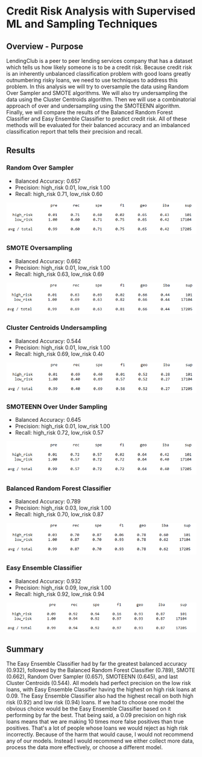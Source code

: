 # Credit Risk Analysis with Supervised ML and Sampling Techniques

## Overview - Purpose

LendingClub is a peer to peer lending services company that has a dataset which tells us how likely someone is to be a credit risk. Because credit risk is an inherently unbalanced classification problem with good loans greatly outnumbering risky loans, we need to use techniques to address this problem. In this analysis we will try to oversample the data using Random Over Sampler and SMOTE algorithms. We will also try undersampling the data using the Cluster Centroids algorithm. Then we will use a combinatorial approach of over and undersampling using the SMOTEENN algorithm. Finally, we will compare the results of the Balanced Random Forest Classifier and Easy Ensemble Classifier to predict credit risk. All of these methods will be evaluated for their balanced accuracy and an imbalanced classification report that tells their precision and recall. 

## Results

### Random Over Sampler
  - Balanced Accuracy: 0.657
  - Precision: high_risk 0.01, low_risk 1.00
  - Recall: high_risk 0.71, low_risk 0.60
  
  ![Random Over Sampler](Images/RandomOverSampler.png)
 
### SMOTE Oversampling
  - Balanced Accuracy: 0.662
  - Precision: high_risk 0.01, low_risk 1.00
  - Recall: high_risk 0.63, low_risk 0.69
  
  ![SMOTE](Images/SMOTE.png)

### Cluster Centroids Undersampling
  - Balanced Accuracy: 0.544
  - Precision: high_risk 0.01, low_risk 1.00
  - Recall: high_risk 0.69, low_risk 0.40
  
  ![Cluster Centroids Undersampling](Images/ClusterCentroids.png)
 
### SMOTEENN Over Under Sampling
  - Balanced Accuracy: 0.645
  - Precision: high_risk 0.01, low_risk 1.00
  - Recall: high_risk 0.72, low_risk 0.57
  
  ![SMOTEEN](Images/SMOTEENN.png)
 
### Balanced Random Forest Classifier
  - Balanced Accuracy: 0.789
  - Precision: high_risk 0.03, low_risk 1.00
  - Recall: high_risk 0.70, low_risk 0.87
  
  ![Balanced Random Forest Classifier](Images/BalancedRandomForestClassifier.png)
 
### Easy Ensemble Classifier
  - Balanced Accuracy: 0.932
  - Precision: high_risk 0.09, low_risk 1.00
  - Recall: high_risk 0.92, low_risk 0.94
  
  ![Easy Ensemble Classifier](Images/EasyEnsembleClassifier.png)

## Summary

The Easy Ensemble Classifier had by far the greatest balanced accuracy (0.932), followed by the Balanced Random Forest Classifier (0.789), SMOTE (0.662), Random Over Sampler (0.657), SMOTEENN (0.645), and last Cluster Centroids (0.544). All models had perfect precision on the low risk loans, with Easy Ensemble Classifier having the highest on high risk loans at 0.09. The Easy Ensemble Classifier also had the highest recall on both high risk (0.92) and low risk (0.94) loans. If we had to choose one model the obvious choice would be the Easy Ensemble Classifier based on it performing by far the best. That being said, a 0.09 precision on high risk loans means that we are making 10 times more false positives than true positives. That's a lot of people whose loans we would reject as high risk incorrectly. Because of the harm that would cause, I would not recommend any of our models. Instead I would recommend we either collect more data, process the data more effectively, or choose a different model.
